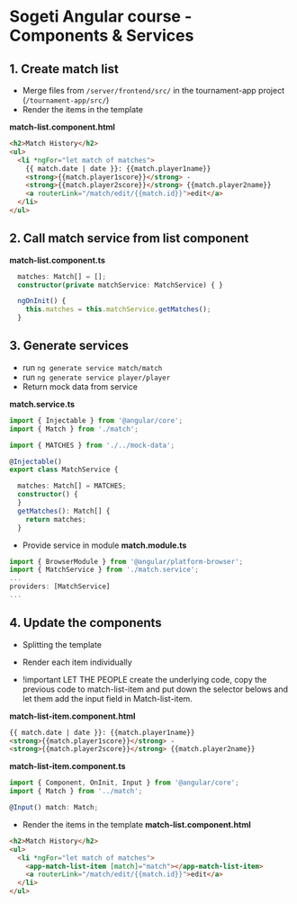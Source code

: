 # Sogeti Angular course - Components & Services
## 1. Create match list
- Merge files from `/server/frontend/src/` in the tournament-app project (`/tournament-app/src/`)
- Render the items in the template

**match-list.component.html**
```html
<h2>Match History</h2>
<ul>
  <li *ngFor="let match of matches">
    {{ match.date | date }}: {{match.player1name}}
    <strong>{{match.player1score}}</strong> -
    <strong>{{match.player2score}}</strong> {{match.player2name}}
    <a routerLink="/match/edit/{{match.id}}">edit</a>
  </li>
</ul>
```

## 2. Call match service from list component
**match-list.component.ts**
```typescript
  matches: Match[] = [];
  constructor(private matchService: MatchService) { }

  ngOnInit() {
    this.matches = this.matchService.getMatches();
  }
```

## 3. Generate services
- run `ng generate service match/match`
- run `ng generate service player/player`
- Return mock data from service

**match.service.ts**
```typescript
import { Injectable } from '@angular/core';
import { Match } from './match';

import { MATCHES } from './../mock-data';

@Injectable()
export class MatchService {

  matches: Match[] = MATCHES;
  constructor() {
  }
  getMatches(): Match[] {
    return matches;
  }
```

- Provide service in module
**match.module.ts**
```typescript
import { BrowserModule } from '@angular/platform-browser';
import { MatchService } from './match.service';
...
providers: [MatchService]
...
```

## 4. Update the components
- Splitting the template
- Render each item individually

- !important
LET THE PEOPLE create the underlying code, copy the previous code to match-list-item and put down the selector belows and let them add the input field in Match-list-item.


**match-list-item.component.html**
```html
{{ match.date | date }}: {{match.player1name}}
<strong>{{match.player1score}}</strong> -
<strong>{{match.player2score}}</strong> {{match.player2name}}
```

**match-list-item.component.ts**
```typescript
import { Component, OnInit, Input } from '@angular/core';
import { Match } from '../match';

@Input() match: Match;
```

- Render the items in the template
**match-list.component.html**
```html
<h2>Match History</h2>
<ul>
  <li *ngFor="let match of matches"> 
    <app-match-list-item [match]="match"></app-match-list-item>
    <a routerLink="/match/edit/{{match.id}}">edit</a>
  </li>
</ul>
```